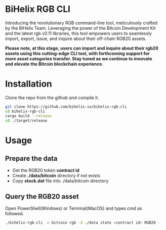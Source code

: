 
# BiHelix RGB CLI
Introducing the revolutionary RGB command-line tool, meticulously crafted by the BiHelix Team. Leveraging the power of the Bitcoin Development Kit and the latest rgb v0.11 libraries, this tool empowers users to seamlessly import, export, issue, and inquire about their off-chain RGB20 assets. 

**Please note, at this stage, users can import and inquire about their rgb20 assets using this cutting-edge CLI tool, with forthcoming support for more asset categories transfer. Stay tuned as we continue to innovate and elevate the Bitcoin blockchain experience.**

# Installation
Clone the repo from the github and compile it.
```bash
git clone https://github.com/bihelix-io/bihelix-rgb-cli
cd bihelix-rgb-cli
cargo build --release
cd ./target/release
```

# Usage
## Prepare the data
- Get the RGB20 token **contract id**
- Create **./data/bitcoin** directory if not exists
- Copy **stock.dat** file into ./data/bitcoin directory

## Query the RGB20 asset
Open PowerShell(Windows) or Terminal(MacOS) and types cmd as followed.
```bash
./bihelix-rgb-cli -n bitcoin rgb -d ./data state <contract id> RGB20 --address <your bitcoin address>
```